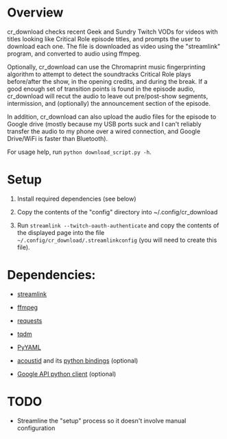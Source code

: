 Overview
=======================

cr_download checks recent Geek and Sundry Twitch VODs for videos with
titles looking like Critical Role episode titles, and prompts the user
to download each one. The file is downloaded as video using the
"streamlink" program, and converted to audio using ffmpeg.

Optionally, cr_download can use the Chromaprint music fingerprinting
algorithm to attempt to detect the soundtracks Critical Role plays
before/after the show, in the opening credits, and during the
break. If a good enough set of transition points is found in the
episode audio, cr_download will recut the audio to leave out
pre/post-show segments, intermission, and (optionally) the
announcement section of the episode.

In addition, cr_download can also upload the audio files for the
episode to Google drive (mostly because my USB ports suck and I can't
reliably transfer the audio to my phone over a wired connection, and
Google Drive/WiFi is faster than Bluetooth).

For usage help, run `python download_script.py -h`.

Setup
==========================

1. Install required dependencies (see below)

2. Copy the contents of the "config" directory into ~/.config/cr_download

3. Run `streamlink --twitch-oauth-authenticate` and copy the contents
of the displayed page into the file
`~/.config/cr_download/.streamlinkconfig` (you will need to create
this file).

Dependencies:
==========================

- [streamlink](https://streamlink.github.io/)

- [ffmpeg](https://www.ffmpeg.org/)

- [requests](http://docs.python-requests.org/en/master/)

- [tqdm](https://pypi.org/project/tqdm/)

- [PyYAML](https://pyyaml.org/)

- [acoustid](https://acoustid.org/chromaprint) and its
  [python bindings](https://pypi.org/project/pyacoustid/) (optional)
  
- [Google API python client](https://developers.google.com/api-client-library/python/)
  (optional)

TODO
============================

- Streamline the "setup" process so it doesn't involve manual configuration